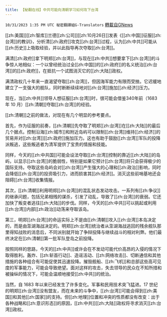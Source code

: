 ```yaml
---
title: 【秘翻在线】中共可能向清朝学习如何攻下台湾
---
```

`10/31/2023 1:35 PM UTC 秘密翻譯組G-Translators` [轉載自GNews](https://gnews.org/articles/1904010)

[[zh:美国]][[zh:智库]]兰德[[zh:公司]][[zh:10月26日]]发表《[[zh:中国]]征服[[zh:台湾]]的教训》，分析清[[zh:政府]]攻克[[zh:台湾]]过程，认为[[zh:中共]]可能从[[zh:历史]]上吸取经验，并以此指导再次夺取[[zh:台湾]]。


满清[[zh:政府]]拿下明郑[[zh:台湾]]，与现在[[zh:中共]]想要拿下[[zh:台湾]]的斗争惊人地相似：一个以曾经统治过全[[zh:中国]]的[[zh:政府]]的名义统治[[zh:台湾]]的[[zh:政府]]，在抵抗一个试图消灭它的[[zh:大陆]]政权。

满清政权几十年来一直渴望夺取[[zh:台湾]]，但因海军能力有限而受挫。它迟缓地建立了一支强大的舰队，同时断断续续地对[[zh:台湾]]施加[[zh:经济]]压力。

现在，当[[zh:中共]]领导人想征服[[zh:台湾]]时，很可能会借鉴340年前（1683 年 10 月）[[zh:清朝]]夺取[[zh:台湾]]的经验。


[[zh:清朝]]之前的做法，对现在有几个明显的参考要点。


首先，作为征服的前奏，[[zh:清朝]]先夺取了明郑[[zh:台湾]]在[[zh:大陆]]的最后几个据点。控制沿海[[zh:城市]]和附近岛屿可以限制[[zh:台湾]]维持[[zh:经济]]的贸易并对[[zh:台湾]][[zh:政府]]施加压力。这也有助于鼓励[[zh:台湾]]军队的投降派叛逃，这些叛逃者为清军提供了宝贵的情报和技能。


同样，今天的[[zh:中共国]]可能会设法夺取[[zh:台湾]]控制的靠近[[zh:大陆]]的岛屿，以显示[[zh:台湾]]的脆弱性，特别是如果它预计[[zh:台湾]]将只会获得极少的国际支持。夺取这些岛屿会对[[zh:台湾]]产生强大的心理和[[zh:政治]]影响，同时会降低[[zh:台湾]]的投资吸引力，进而损害其[[zh:经济]]。消灭这些前哨基地还会阻碍[[zh:台湾]]收集情报。

其次，[[zh:清朝]]利用明郑[[zh:台湾]]的混乱状态发动攻击。一系列有[[zh:争议]]的继承问题，包括兄弟相残的谋杀，引发了动乱，导致了[[zh:台湾]]的衰弱。它还加快了叛变者逃往[[zh:大陆]]的步伐。同样，今天的[[zh:中共]]可以挑起或利用[[zh:台湾]]内部[[zh:政治]]动荡来夺取该岛。
 
第三，明郑[[zh:台湾]]的命运实际上不是由[[zh:清朝]]攻入[[zh:台湾]]本岛决定的，而是由澎湖海战决定的。明郑[[zh:台湾]]统治者从澎湖海战逃回的残余舰队那里得知战败的消息后，不同派别就开始了争辩投降与继续战斗的相对利弊。他们最终决定在[[zh:清朝]]第一批军队登岛之前投降。

按照同样的思路，今天的[[zh:中共]]或许会在不发动可能代价高昂的入侵的情况下取得胜利。轰炸、[[zh:斩首行动]]、造谣活动、[[zh:网络攻击]]、切断通信和其他措施的各种组合有可能促使其迅速投降。摧毁舰船、[[zh:飞机]]和总部这些高可见度的军事能力，可能会导致绝望。面对这样的攻击，失去领导的民众在不知所措和被操纵的情况下，可能会温顺地接受[[zh:中共]]的统治。

 当然，自 1683 年以来已经发生了许多变化。军事和民用技术突飞猛进。17 世纪的明郑[[zh:台湾]]没有盟友，而在未来的斗争中，[[zh:台湾]]可能会得到[[zh:美国]]和其他[[zh:国家]]的支持。但[[zh:地理]]位置和冲突的性质都没有改变：出于各种战略和[[zh:意识形态]]的原因，[[zh:中共]][[zh:大陆]]政权将寻求消灭[[zh:台湾]]政权。
